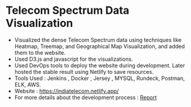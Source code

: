 # Telecom Spectrum Data Visualization

- Visualized the dense Telecom Spectrum data using techniques like Heatmap, Treemap, and Geographical Map Visualization, and added them to the website.
- Used D3.js and javascript for the visualizations.
- Used DevOps tools to deploy the website during development. Later hosted the stable result using Netlify to save resources.
- Tools Used : Jenkins , Docker , Jersey , MYSQL, Rundeck, Postman, ELK, AWS.
- Website : https://indiatelecom.netlify.app/
- For more details about the development process : [Report](https://github.com/Charan000/Telecom-Spectrum-Visualization/blob/main/Report.pdf)
